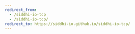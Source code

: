 ```yaml
---
redirect_from:
  - /siddhi-io-tcp
  - /siddhi-io-tcp/
redirect_to: https://siddhi-io.github.io/siddhi-io-tcp/
---
```

